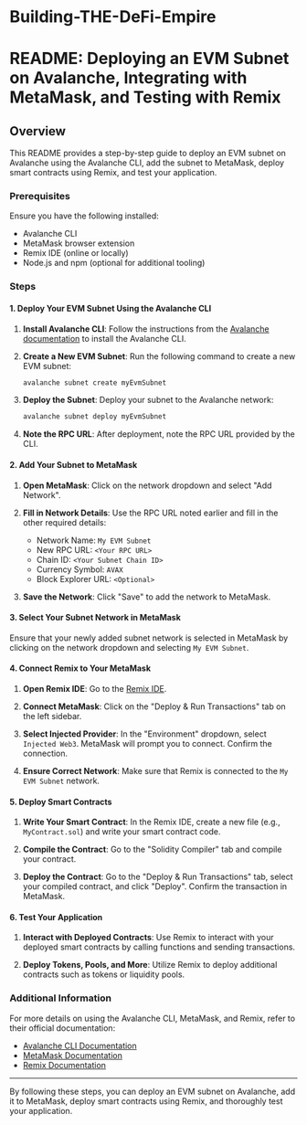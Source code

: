 # Building-THE-DeFi-Empire

# README: Deploying an EVM Subnet on Avalanche, Integrating with MetaMask, and Testing with Remix

## Overview

This README provides a step-by-step guide to deploy an EVM subnet on Avalanche using the Avalanche CLI, add the subnet to MetaMask, deploy smart contracts using Remix, and test your application.

### Prerequisites

Ensure you have the following installed:

- Avalanche CLI
- MetaMask browser extension
- Remix IDE (online or locally)
- Node.js and npm (optional for additional tooling)

### Steps

#### 1. Deploy Your EVM Subnet Using the Avalanche CLI

1. **Install Avalanche CLI**: Follow the instructions from the [Avalanche documentation](https://docs.avax.network/build/tools/avalanche-cli) to install the Avalanche CLI.
   
2. **Create a New EVM Subnet**: Run the following command to create a new EVM subnet:

   ```bash
   avalanche subnet create myEvmSubnet
   ```

3. **Deploy the Subnet**: Deploy your subnet to the Avalanche network:

   ```bash
   avalanche subnet deploy myEvmSubnet
   ```

4. **Note the RPC URL**: After deployment, note the RPC URL provided by the CLI.

#### 2. Add Your Subnet to MetaMask

1. **Open MetaMask**: Click on the network dropdown and select "Add Network".

2. **Fill in Network Details**: Use the RPC URL noted earlier and fill in the other required details:

   - Network Name: `My EVM Subnet`
   - New RPC URL: `<Your RPC URL>`
   - Chain ID: `<Your Subnet Chain ID>`
   - Currency Symbol: `AVAX`
   - Block Explorer URL: `<Optional>`

3. **Save the Network**: Click "Save" to add the network to MetaMask.

#### 3. Select Your Subnet Network in MetaMask

Ensure that your newly added subnet network is selected in MetaMask by clicking on the network dropdown and selecting `My EVM Subnet`.

#### 4. Connect Remix to Your MetaMask

1. **Open Remix IDE**: Go to the [Remix IDE](https://remix.ethereum.org/).

2. **Connect MetaMask**: Click on the "Deploy & Run Transactions" tab on the left sidebar.

3. **Select Injected Provider**: In the "Environment" dropdown, select `Injected Web3`. MetaMask will prompt you to connect. Confirm the connection.

4. **Ensure Correct Network**: Make sure that Remix is connected to the `My EVM Subnet` network.

#### 5. Deploy Smart Contracts

1. **Write Your Smart Contract**: In the Remix IDE, create a new file (e.g., `MyContract.sol`) and write your smart contract code.

2. **Compile the Contract**: Go to the "Solidity Compiler" tab and compile your contract.

3. **Deploy the Contract**: Go to the "Deploy & Run Transactions" tab, select your compiled contract, and click "Deploy". Confirm the transaction in MetaMask.

#### 6. Test Your Application

1. **Interact with Deployed Contracts**: Use Remix to interact with your deployed smart contracts by calling functions and sending transactions.

2. **Deploy Tokens, Pools, and More**: Utilize Remix to deploy additional contracts such as tokens or liquidity pools.

### Additional Information

For more details on using the Avalanche CLI, MetaMask, and Remix, refer to their official documentation:

- [Avalanche CLI Documentation](https://docs.avax.network/build/tools/avalanche-cli)
- [MetaMask Documentation](https://metamask.io/faqs.html)
- [Remix Documentation](https://remix-ide.readthedocs.io/en/latest/)

---

By following these steps, you can deploy an EVM subnet on Avalanche, add it to MetaMask, deploy smart contracts using Remix, and thoroughly test your application.
